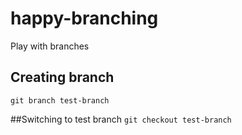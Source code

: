 # happy-branching
Play with branches

## Creating branch
`git branch test-branch`

##Switching to test branch
`git checkout test-branch`

